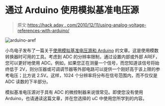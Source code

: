 # 通过 Arduino 使用模拟基准电压源

> 原文:[https://hack aday . com/2010/12/11/using-analog-voltage-references-with-arduino/](https://hackaday.com/2010/12/11/using-analog-voltage-references-with-arduino/)

![](../Images/e82f2c1d30046256de79205e9366c086.png "arduino-aref")

小鸟电子发布了一篇关于[使用模拟基准电压源和 Arduino](http://blog.littlebirdelectronics.com/tutorial-arduino-and-the-aref-pin) 的文章。这是使用模数转换器时可用的工具。考虑到 ADC 的分辨率限制，通过设置内部或外部 AREF，您可以更好地使用 ADC。例如，如果您正在测量一个信号，而您知道该信号将始终低于 2V，则分压器或可调调节器等外部电路可以提供一个刚好高于该上限的参考电压；比方说 2.5V。这样，1024 个分辨率将分布在信号范围内，而不仅仅是 ADC 读数的下半部分。

模拟基准电压源对于具有 ADC 的微控制器来说很常见。即使您没有使用 Arduino，也请通读这篇文章，并在您选择的 uC 中使用您所学到的内容。